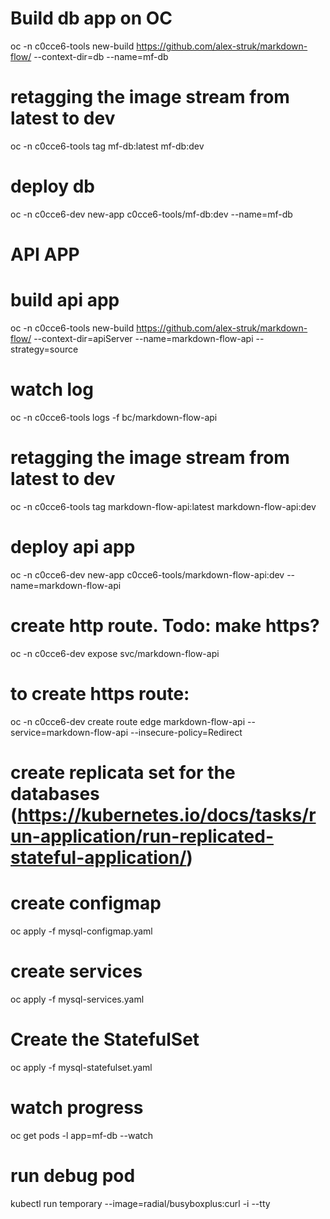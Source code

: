 # Build db app on OC
oc -n c0cce6-tools new-build https://github.com/alex-struk/markdown-flow/ --context-dir=db --name=mf-db

# retagging the image stream from latest to dev
oc -n c0cce6-tools tag mf-db:latest mf-db:dev

# deploy db
oc -n c0cce6-dev new-app c0cce6-tools/mf-db:dev --name=mf-db


# API APP
# build api app
oc -n c0cce6-tools new-build https://github.com/alex-struk/markdown-flow/ --context-dir=apiServer --name=markdown-flow-api --strategy=source

# watch log
oc -n c0cce6-tools logs -f bc/markdown-flow-api

# retagging the image stream from latest to dev
oc -n c0cce6-tools tag markdown-flow-api:latest markdown-flow-api:dev

# deploy api app
oc -n c0cce6-dev new-app c0cce6-tools/markdown-flow-api:dev --name=markdown-flow-api

# create http route. Todo: make https?
oc -n c0cce6-dev expose svc/markdown-flow-api

# to create https route:
oc -n c0cce6-dev create route edge markdown-flow-api --service=markdown-flow-api --insecure-policy=Redirect

# create replicata set for the databases (https://kubernetes.io/docs/tasks/run-application/run-replicated-stateful-application/)

# create configmap
oc apply -f mysql-configmap.yaml

# create services
oc apply -f mysql-services.yaml

# Create the StatefulSet
oc apply -f mysql-statefulset.yaml

# watch progress
oc get pods -l app=mf-db --watch

# run debug pod

kubectl run temporary --image=radial/busyboxplus:curl -i --tty

